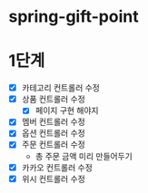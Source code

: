 # spring-gift-point
# 1단계
- [x] 카테고리 컨트롤러 수정
- [x] 상품 컨트롤러 수정
  - [x] 페이지 구현 해야지
- [x] 멤버 컨트롤러 수정
- [x] 옵션 컨트롤러 수정
- [x] 주문 컨트롤러 수정
  - 총 주문 금액 미리 만들어두기
- [x] 카카오 컨트롤러 수정
- [x] 위시 컨트롤러 수정